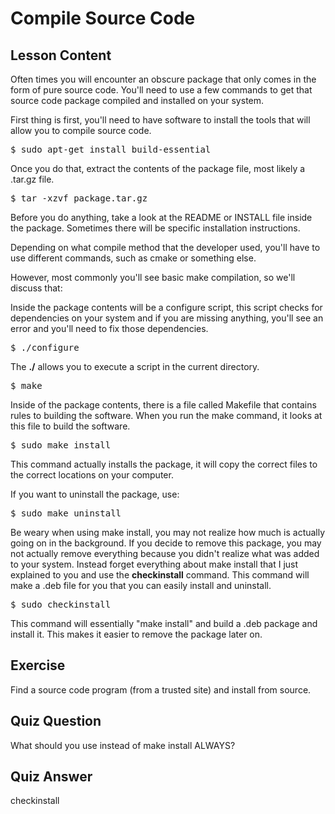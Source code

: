# Compile Source Code

## Lesson Content

Often times you will encounter an obscure package that only comes in the form of pure source code. You'll need to use a few commands to get that source code package compiled and installed on your system. 

First thing is first, you'll need to have software to install the tools that will allow you to compile source code. 

<pre>$ sudo apt-get install build-essential</pre>

Once you do that, extract the contents of the package file, most likely a .tar.gz file. 

<pre>$ tar -xzvf package.tar.gz</pre>

Before you do anything, take a look at the README or INSTALL file inside the package. Sometimes there will be specific installation instructions. 

Depending on what compile method that the developer used, you'll have to use different commands, such as cmake or something else.

However, most commonly you'll see basic make compilation, so we'll discuss that:

Inside the package contents will be a configure script, this script checks for dependencies on your system and if you are missing anything, you'll see an error and you'll need to fix those dependencies. 

<pre>$ ./configure</pre>

The <b>./</b> allows you to execute a script in the current directory. 

<pre>$ make</pre>

Inside of the package contents, there is a file called Makefile that contains rules to building the software. When you run the make command, it looks at this file to build the software.

<pre>$ sudo make install</pre>

This command actually installs the package, it will copy the correct files to the correct locations on your computer.

If you want to uninstall the package, use:

<pre>$ sudo make uninstall</pre>

Be weary when using make install, you may not realize how much is actually going on in the background. If you decide to remove this package, you may not actually remove everything because you didn't realize what was added to your system. Instead forget everything about make install that I just explained to you and use the <b>checkinstall</b> command. This command will make a .deb file for you that you can easily install and uninstall. 

<pre>$ sudo checkinstall</pre> 

This command will essentially "make install" and build a .deb package and install it. This makes it easier to remove the package later on.

## Exercise

Find a source code program (from a trusted site) and install from source.

## Quiz Question

What should you use instead of make install ALWAYS? 

## Quiz Answer

checkinstall